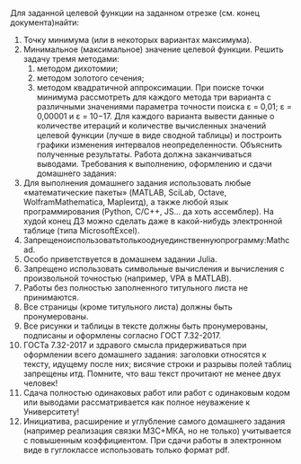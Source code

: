 Для заданной целевой функции на заданном отрезке (см. конец документа)найти:
1. Точку минимума (или в некоторых вариантах максимума).
1. Минимальное (максимальное) значение целевой функции. Решить задачу тремя методами:
    1. методом дихотомии;
    1. методом золотого сечения;
    1. методом квадратичной аппроксимации.
При поиске точки минимума рассмотреть для каждого метода три варианта с различными значениями параметра точности поиска ε = 0,01; ε = 0,00001 и ε = 10−17. 
Для каждого варианта вывести данные о количестве итераций и количестве вычисленных значений целевой функции (лучше в виде сводной таблицы) и построить графики изменения интервалов неопределенности.
Объяснить полученные результаты. Работа должна заканчиваться выводами.
Требования к выполнению, оформлению и сдачи домашнего задания:
1. Для выполнения домашнего задания использовать любые «математические пакеты» (MATLAB, SciLab, Octave, WolframMathematica, Mapleитд), а также любой язык программирования (Python, С/С++, JS... да
хоть ассемблер). На худой конец ДЗ можно сделать даже в какой-нибудь электронной таблице (типа MicrosoftExcel).
2. Запрещеноиспользоватьтолькооднуединственнуюпрограмму:Mathcad.
3. Особо приветствуется в домашнем задании Julia.
4. Запрещено использовать символьные вычисления и вычисления с произвольной точностью (например, VPA в MATLAB).
5. Работы без полностью заполненного титульного листа не принимаются.
6. Все страницы (кроме титульного листа) должны быть пронумерованы.
7. Все рисунки и таблицы в тексте должны быть пронумерованы, подписаны и оформлены согласно ГОСТ 7.32-2017.
8. ГОСТа 7.32-2017 и здравого смысла придерживаться при оформлении всего домашнего задания: заголовки относятся к тексту, идущему после них; висячие строки и разрывы полей таблиц запрещены итд. Помните, что ваш текст прочитают не менее двух человек!
9. Сдача полностью одинаковых работ или работ с одинаковым кодом или выводами рассматривается как полное неуважение к Университету!
10. Инициатива, расширение и углубление самого домашнего задания (например реализация связки МЗС+МКА, но не только) учитывается с повышенным коэффициентом.
При сдачи работы в электронном виде в гуглоклассе использовать только формат pdf.
